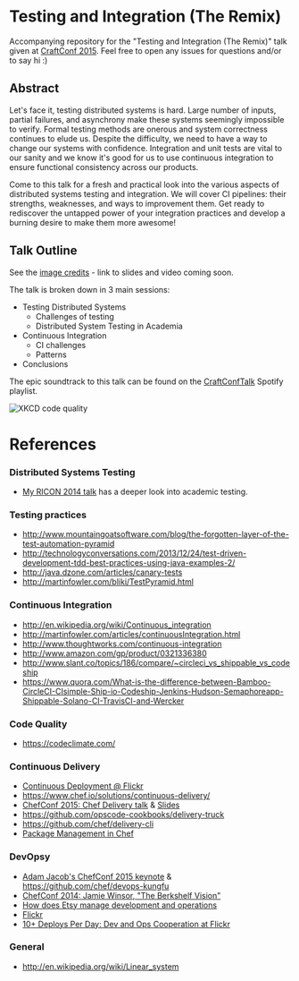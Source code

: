 # Testing and Integration (The Remix)

Accompanying repository for the "Testing and Integration (The Remix)" talk given at [CraftConf 2015](craft-conf.com/2015). Feel free to open any issues for questions and/or to say hi :)

## Abstract
Let's face it, testing distributed systems is hard.  Large number of inputs, partial failures, and asynchrony make these systems seemingly impossible to verify.  Formal testing methods are onerous and system correctness continues to elude us.
Despite the difficulty, we need to have a way to change our systems with confidence.  Integration and unit tests are vital to our sanity and we know it's good for us to use continuous integration to ensure functional consistency across our products.

Come to this talk for a fresh and practical look into the various aspects of distributed systems testing and integration. We will cover CI pipelines: their strengths, weaknesses, and ways to  improvement them. Get ready to rediscover the untapped power of your integration practices and develop a burning desire to make them more awesome!


## Talk Outline
See the [image credits](credits.md) - link to slides and video coming soon.

The talk is broken down in 3 main sessions:
* Testing Distributed Systems
  * Challenges of testing
  * Distributed System Testing in Academia
* Continuous Integration
  * CI challenges
  * Patterns
* Conclusions

The epic soundtrack to this talk can be found on the [CraftConfTalk](https://open.spotify.com/user/randommood/playlist/6DWpHPDyR2F7yBZW4iKL2U) Spotify playlist.

![XKCD code quality](http://imgs.xkcd.com/comics/code_quality.png)


# References

### Distributed Systems Testing
* [My RICON 2014 talk](https://github.com/Randommood/RICON2014) has a deeper look into academic testing.

### Testing practices
* http://www.mountaingoatsoftware.com/blog/the-forgotten-layer-of-the-test-automation-pyramid
* http://technologyconversations.com/2013/12/24/test-driven-development-tdd-best-practices-using-java-examples-2/
* http://java.dzone.com/articles/canary-tests
* http://martinfowler.com/bliki/TestPyramid.html

### Continuous Integration
* http://en.wikipedia.org/wiki/Continuous_integration
* http://martinfowler.com/articles/continuousIntegration.html
* http://www.thoughtworks.com/continuous-integration
* http://www.amazon.com/gp/product/0321336380
* http://www.slant.co/topics/186/compare/~circleci_vs_shippable_vs_codeship
* https://www.quora.com/What-is-the-difference-between-Bamboo-CircleCI-CIsimple-Ship-io-Codeship-Jenkins-Hudson-Semaphoreapp-Shippable-Solano-CI-TravisCI-and-Wercker


### Code Quality
* https://codeclimate.com/

### Continuous Delivery
* [Continuous Deployment @ Flickr](https://vimeo.com/24542044)
* https://www.chef.io/solutions/continuous-delivery/
* [ChefConf 2015: Chef Delivery talk](https://www.youtube.com/watch?v=fMyWM2LkwBk) & [Slides](https://speakerdeck.com/sfalcon/delivery-with-chef)
* https://github.com/opscode-cookbooks/delivery-truck
* https://github.com/chef/delivery-cli
* [Package Management in Chef](https://www.youtube.com/watch?v=-HJ7EZ85THU&index=34&list=PL11cZfNdwNyO9CpTWH2qjYfzysEtpfOCd)

### DevOpsy
* [Adam Jacob's ChefConf 2015 keynote](https://www.youtube.com/watch?v=_DEToXsgrPc) & https://github.com/chef/devops-kungfu
* [ChefConf 2014: Jamie Winsor, "The Berkshelf Vision"](https://www.youtube.com/watch?v=Dq_vGxd-jps)
* [How does Etsy manage development and operations](https://codeascraft.com/2011/02/04/how-does-etsy-manage-development-and-operations/)
* [Flickr](http://code.flickr.net/2009/12/02/flipping-out/)
* [10+ Deploys Per Day: Dev and Ops Cooperation at Flickr](http://www.slideshare.net/jallspaw/10-deploys-per-day-dev-and-ops-cooperation-at-flickr)

### General
* http://en.wikipedia.org/wiki/Linear_system
